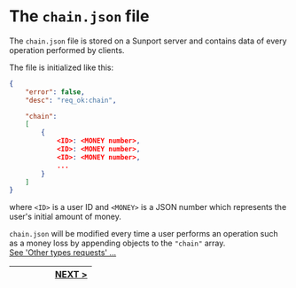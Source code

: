 # The `chain.json` file

The `chain.json` file is stored on a Sunport server and contains data of every operation performed by clients.

The file is initialized like this:

```json
{
	"error": false,
	"desc": "req_ok:chain",

	"chain":
	[
		{
			<ID>: <MONEY number>,
			<ID>: <MONEY number>,
			<ID>: <MONEY number>,
			...
		}
	]
}
```

where `<ID>` is a user ID and `<MONEY>` is a JSON number which represents the user's initial amount of money.

`chain.json` will be modified every time a user performs an operation such as a money loss by appending objects to the `"chain"` array. \
[See 'Other types requests' ...](other_requests.md)

<style>table{width:100%} th{width:50%}</style>

|   | [NEXT >](options_requests.md) |
|:-:|:-----------------------------:|
